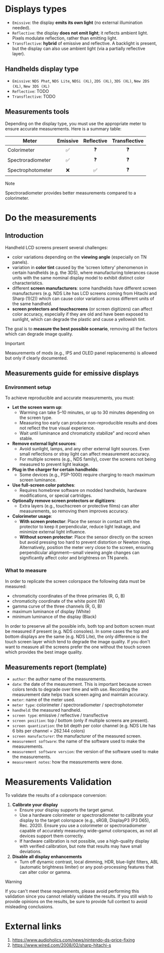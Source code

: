 # Displays types

- `Emissive`: the display **emits its own light** (no external illumination needed).
- `Reflective`: the display **does not emit light**; it reflects ambient light. Pixels modulate reflection, rather than emitting light.
- `Transflective`: **hybrid** of emissive and reflective. A backlight is present, but the display can also use ambient light (via a partially reflective layer).

## Handhelds display type

- `Emissive`: `NDS Phat`, `NDS Lite`, `NDSi (XL)`, `2DS (XL)`, `3DS (XL)`, `New 2DS (XL)`, `New 3DS (XL)`
- `Reflective`: TODO
- `Transflective`: TODO

## Measurements tools

Depending on the display type, you must use the appropriate meter to ensure accurate measurements. Here is a summary table:

| Meter  | Emissive | Reflective | Transflective |
| ------------- | :-------------: | :-------------: | :-------------: |
| Colorimeter        | ✅ | ❓ | ❓ |
| Spectroradiometer  | ✅ | ❓ | ❓ |
| Spectrophotometer  | ❌ | ✅ | ❓ |

> [!NOTE]
> Spectroradiometer provides better measurements compared to a colorimeter.

# Do the measurements

## Introduction

Handheld LCD screens present several challenges:
- color variations depending on the **viewing angle** (especially on TN panels).
- variation in **color tint** caused by the ‘screen lottery’ phenomenon in certain handhelds (e.g. the 3DS), where manufacturing tolerances cause units with the same nominal display model to exhibit distinct color characteristics.
- different **screen manufacturers**: some handhelds have different screen manufacturers (e.g. NDS Lite has LCD screens coming from Hitachi and Sharp (1)(2)) which can cause color variations across different units of the same handheld. 
- **screen protectors and touchscreens** (or screen digitizers) can affect color accuracy, especially if they are old and have been exposed to sunlight, which can degrade the plastic and cause a yellowish tint.

The goal is to **measure the best possible scenario**, removing all the factors which can degrade image quality.

> [!IMPORTANT]
> Measurements of mods (e.g., IPS and OLED panel replacements) is allowed but only if clearly documented.

## Measurements guide for emissive displays

### Environment setup

To achieve reproducible and accurate measurements, you must:

* **Let the screen warm up**:
  * Warming can take 5–10 minutes, or up to 30 minutes depending on the screen type.
  * Measuring too early can produce non-reproducible results and does not reflect the true visual experience.
  * Wait until luminance and chromaticity stabilize” and record when stable.
* **Remove external light sources**:
  * Avoid sunlight, lamps, and any other external light sources. Even small reflections or stray light can affect measurement accuracy.
  * For multiple screens (e.g., NDS family), cover the screens not being measured to prevent light leakage.
* **Plug in the charger for certain handhelds**:
  * Some devices (e.g., PSP-1000) require charging to reach maximum screen luminance.
* **Use full-screen color patches**:
  * Requires homebrew software on modded handhelds, hardware modifications, or special cartridges.
* **Optionally remove screen protectors or digitizers**:
  * Extra layers (e.g., touchscreen or protective films) can alter measurements, so removing them improves accuracy.
* **Colorimeter usage**:
  * **With screen protector**: Place the sensor in contact with the protector to keep it perpendicular, reduce light leakage, and minimize external light influence.
  * **Without screen protector**: Place the sensor directly on the screen but avoid pressing too hard to prevent distortion or Newton rings. Alternatively, position the meter very close to the screen, ensuring perpendicular alignment—small viewing angle changes can significantly affect color and brightness on TN panels.


### What to measure

In order to replicate the screen colorspace the following data must be measured:
- chromaticity coordinates of the three primaries (R, G, B)
- chromaticity coordinate of the white point (W)
- gamma curve of the three channels (R, G, B)
- maximum luminance of display (White)
- minimum luminance of the display (Black)

In order to preserve all the possible info, both top and bottom screen must be measured if present (e.g. NDS consoles). In some cases the top and bottom displays are the same (e.g. NDS Lite), the only difference is the touch screen layer which tend to degrade the image quality. If you don't want to measure all the screens prefer the one without the touch screen which provides the best image quality. 

## Measurements report (template)

- `author`: the author name of the measurements.
- `date`: the date of the measurement. This is important because screen colors tends to degrade over time and with use. Recording the measurement date helps track screen aging and maintain accuracy.
- `meter`: name of the meter used.
- `meter type`: colorimeter / spectroradiometer / spectrophotometer
- `handheld`: the measured handheld.
- `screen type`: emissive / reflective / transflective
- `screen position`: top / bottom (only if multiple screens are present).
- `screen quantization`: the bit depth per color channel (e.g. NDS Lite has 6 bits per channel = 262.144 colors)
- `screen manufacturer`: the manufacturer of the measured screen.
- `measurement software`: the name of the software used to make the measurements.
- `measurement software version`: the version of the software used to make the measurements.
- `measurement notes`: how the measurements were done.

# **Measurements Validation**

To validate the results of a colorspace conversion:

1. **Calibrate your display**
   * Ensure your display supports the target gamut.
   * Use a hardware colorimeter or spectroradiometer to calibrate your display to the target colorspace (e.g., sRGB, DisplayP3 (P3 D65), Rec. 2020). Ensure you use a colorimeter or spectroradiometer capable of accurately measuring wide-gamut colorspaces, as not all devices support them correctly.
   * If hardware calibration is not possible, use a high-quality display with verified calibration, but note that results may have small deviations.
3. **Disable all display enhancements**
   * Turn off dynamic contrast, local dimming, HDR, blue-light filters, ABL (automatic brightness limiter) or any post-processing features that can alter color or gamma.
  
> [!WARNING]
> If you can't meet these requirements, please avoid performing this validation since you cannot reliably validate the results. If you still wish to provide opinions on the results, be sure to provide full context to avoid misleading conclusions.


# External links

1. https://www.audioholics.com/news/nintendo-ds-price-fixing
2. https://www.wired.com/2008/02/sharp-hitachi-s

  

